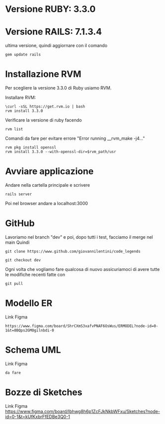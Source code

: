 
# Versione RUBY: 3.3.0

# Versione RAILS: 7.1.3.4

ultima versione, quindi aggiornare con il comando

    gem update rails

# Installazione RVM

Per scegliere la versione 3.3.0 di Ruby usiamo RVM.

Installare RVM: 

    \curl -sSL https://get.rvm.io | bash
    rvm install 3.3.0

Verificare la versione di ruby facendo 

    rvm list 

Comandi da fare per evitare errore "Error running __rvm_make -j4..."

    rvm pkg install openssl 
    rvm install 3.3.0 --with-openssl-dir=$rvm_path/usr 

# Avviare applicazione
Andare nella cartella principale e scrivere 

    rails server 

Poi nel browser andare a localhost:3000 

# GitHub

Lavoriamo nel branch "dev" e poi, dopo tutti i test, facciamo il merge nel main
Quindi 

    git clone https://www.github.com/giovannilentini/code_legends

    git checkout dev 

Ogni volta che vogliamo fare qualcosa di nuovo assicuriamoci di avere tutte le modifiche recenti fatte con

    git pull 


# Modello ER
Link Figma

    https://www.figma.com/board/ShrCXmS3xafvPNAF6OsWus/ERMODEL?node-id=0-1&t=8BQps2GMOgilnbdi-0


# Schema UML
Link Figma 
    
    da fare

# Bozze di Sketches
Link Figma
    https://www.figma.com/board/Ibhwg8h6p1ZcFJkNkbWFxu/Sketches?node-id=0-1&t=kUfKxbrFfEDBe3Q0-1
